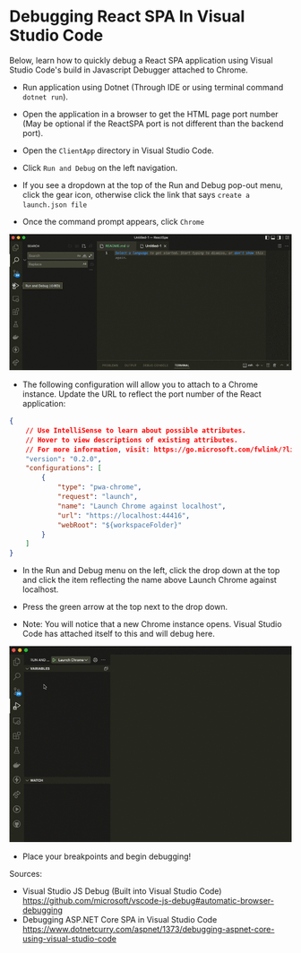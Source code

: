 # Debugging React SPA In Visual Studio Code

Below, learn how to quickly debug a React SPA application using Visual Studio Code's build in Javascript Debugger attached to Chrome. 


- Run application using Dotnet (Through IDE or using terminal command `dotnet run`).

- Open the application in a browser to get the HTML page port number (May be optional if the ReactSPA port is not different than the backend port).

- Open the `ClientApp` directory in Visual Studio Code.

- Click `Run and Debug` on the left navigation.

- If you see a dropdown at the top of the Run and Debug pop-out menu, click the gear icon, otherwise click the link that says `create a launch.json file` 

- Once the command prompt appears, click `Chrome`

![Create a Launch.json File](./images/CreateALaunchJsonFile.gif)

- The following configuration will allow you to attach to a Chrome instance. Update the URL to reflect the port number of the React application:
```json
{
    // Use IntelliSense to learn about possible attributes.
    // Hover to view descriptions of existing attributes.
    // For more information, visit: https://go.microsoft.com/fwlink/?linkid=830387
    "version": "0.2.0",
    "configurations": [
        {
            "type": "pwa-chrome",
            "request": "launch",
            "name": "Launch Chrome against localhost",
            "url": "https://localhost:44416",
            "webRoot": "${workspaceFolder}"
        }
    ]
}
```

- In the Run and Debug menu on the left, click the drop down at the top and click the item reflecting the name above Launch Chrome against localhost.

- Press the green arrow at the top next to the drop down.

- Note: You will notice that a new Chrome instance opens. Visual Studio Code has attached itself to this and will debug here.

![Run Debug](./images/RunDebug.gif)

- Place your breakpoints and begin debugging!


Sources:

- Visual Studio JS Debug (Built into Visual Studio Code) https://github.com/microsoft/vscode-js-debug#automatic-browser-debugging
- Debugging ASP.NET Core SPA in Visual Studio Code https://www.dotnetcurry.com/aspnet/1373/debugging-aspnet-core-using-visual-studio-code